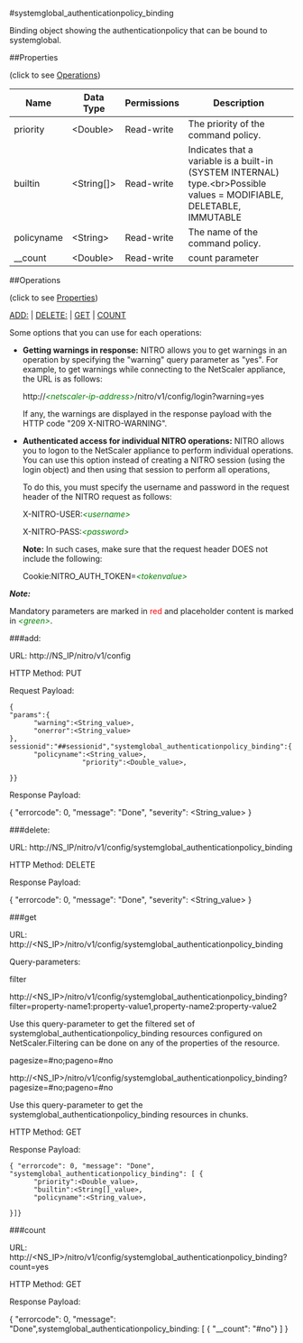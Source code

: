 #systemglobal_authenticationpolicy_binding

Binding object showing the authenticationpolicy that can be bound to systemglobal.


##Properties 
<span>(click to see [Operations](#operations))</span>


<table><thead><tr><th>Name</th><th> Data Type</th><th> Permissions</th><th>Description</th></tr></thead><tbody><tr><td>priority</td><td>&lt;Double></td><td>Read-write</td><td>The priority of the command policy.</td><tr><tr><td>builtin</td><td>&lt;String[]></td><td>Read-write</td><td>Indicates that a variable is a built-in (SYSTEM INTERNAL) type.&lt;br>Possible values = MODIFIABLE, DELETABLE, IMMUTABLE</td><tr><tr><td>policyname</td><td>&lt;String></td><td>Read-write</td><td>The name of the command policy.</td><tr><tr><td>__count</td><td>&lt;Double></td><td>Read-write</td><td>count parameter</td><tr></tbody></table>
##Operations 
<span>(click to see [Properties](#properties))</span>


[ADD:](#add:) | [DELETE:](#delete:) | [GET](#get) | [COUNT](#count)


Some options that you can use for each operations:
<ul><li><p><b>Getting warnings in response:</b> NITRO allows you to get warnings in an operation by specifying the "warning" query parameter as "yes". For example, to get warnings while connecting to the NetScaler appliance, the URL is as follows:</p><p>http://<span style="color:green;font-style:italic;">&lt;netscaler-ip-address&gt;</span>/nitro/v1/config/login?warning=yes</p><p>If any, the warnings are displayed in the response payload with the HTTP code "209 X-NITRO-WARNING".</p></li><li><p><b>Authenticated access for individual NITRO operations:</b> NITRO allows you to logon to the NetScaler appliance to perform individual operations. You can use this option instead of creating a NITRO session (using the login object) and then using that session to perform all operations,</p><p>To do this, you must specify the username and password in the request header of the NITRO request as follows:</p><p>X-NITRO-USER:<span style="color:green;font-style:italic;">&lt;username&gt;</span></p><p>X-NITRO-PASS:<span style="color:green;font-style:italic;">&lt;password&gt;</span></p><p><b>Note:</b> In such cases, make sure that the request header DOES not include the following:</p><p>Cookie:NITRO_AUTH_TOKEN=<span style="color:green;font-style:italic;">&lt;tokenvalue&gt;</span></p></li></ul>



***Note:*** 
Mandatory parameters are marked in <span style="color:#FF0000;">red</span> and placeholder content is marked in <span style="color:green;font-style:italic">&lt;green&gt;</span>.

###add:



URL: http://NS_IP/nitro/v1/config
HTTP Method: PUT
Request Payload: ```{"params":{      "warning":<String_value>,      "onerror":<String_value>},sessionid":"##sessionid","systemglobal_authenticationpolicy_binding":{      "policyname":<String_value>,                  "priority":<Double_value>,}}```
Response Payload: 
{ "errorcode": 0, "message": "Done", "severity": <String_value> }


###delete:



URL: http://NS_IP/nitro/v1/config/systemglobal_authenticationpolicy_binding
HTTP Method: DELETE
Response Payload: 
{ "errorcode": 0, "message": "Done", "severity": <String_value> }


###get



URL: http://&lt;NS_IP&gt;/nitro/v1/config/systemglobal_authenticationpolicy_binding
Query-parameters:
filter
http://&lt;NS_IP&gt;/nitro/v1/config/systemglobal_authenticationpolicy_binding?filter=property-name1:property-value1,property-name2:property-value2
Use this query-parameter to get the filtered set of systemglobal_authenticationpolicy_binding resources configured on NetScaler.Filtering can be done on any of the properties of the resource.


pagesize=#no;pageno=#no
http://&lt;NS_IP&gt;/nitro/v1/config/systemglobal_authenticationpolicy_binding?pagesize=#no;pageno=#no
Use this query-parameter to get the systemglobal_authenticationpolicy_binding resources in chunks.



HTTP Method: GET
Response Payload: ```{ "errorcode": 0, "message": "Done", "systemglobal_authenticationpolicy_binding": [ {      "priority":<Double_value>,      "builtin":<String[]_value>,      "policyname":<String_value>,}]}```



###count



URL: http://&lt;NS_IP&gt;/nitro/v1/config/systemglobal_authenticationpolicy_binding?count=yes
HTTP Method: GET
Response Payload: 
{ "errorcode": 0, "message": "Done",systemglobal_authenticationpolicy_binding: [ { "__count": "#no"} ] }


